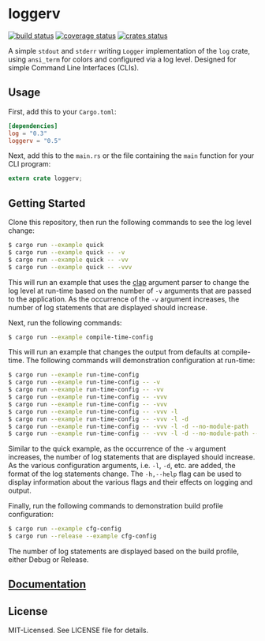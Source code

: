 # loggerv

[![build status](https://secure.travis-ci.org/clux/loggerv.svg)](http://travis-ci.org/clux/loggerv)
[![coverage status](http://img.shields.io/coveralls/clux/loggerv.svg)](https://coveralls.io/r/clux/loggerv)
[![crates status](https://img.shields.io/crates/v/loggerv.svg)](https://crates.io/crates/loggerv)

A simple `stdout` and `stderr` writing `Logger` implementation of the `log` crate, using `ansi_term` for colors and configured via a log level. Designed for simple Command Line Interfaces (CLIs).

## Usage

First, add this to your `Cargo.toml`:

```toml
[dependencies]
log = "0.3"
loggerv = "0.5"
```

Next, add this to the `main.rs` or the file containing the `main` function for your CLI program:

```rust
extern crate loggerv;

```

## Getting Started

Clone this repository, then run the following commands to see the log level change:

```bash
$ cargo run --example quick
$ cargo run --example quick -- -v
$ cargo run --example quick -- -vv
$ cargo run --example quick -- -vvv
```

This will run an example that uses the [clap](https://crates.io/crates/clap) argument parser to change the log level at run-time based on the number of `-v` arguments that are passed to the application. As the occurrence of the `-v` argument increases, the number of log statements that are displayed should increase.

Next, run the following commands:

```bash
$ cargo run --example compile-time-config
```

This will run an example that changes the output from defaults at compile-time. The following commands will demonstration configuration at run-time:

```bash
$ cargo run --example run-time-config
$ cargo run --example run-time-config -- -v
$ cargo run --example run-time-config -- -vv
$ cargo run --example run-time-config -- -vvv
$ cargo run --example run-time-config -- -vvv
$ cargo run --example run-time-config -- -vvv -l
$ cargo run --example run-time-config -- -vvv -l -d
$ cargo run --example run-time-config -- -vvv -l -d --no-module-path
$ cargo run --example run-time-config -- -vvv -l -d --no-module-path --no-color
```

Similar to the quick example, as the occurrence of the `-v` argument increases, the number of log statements that are displayed should increase. As the various configuration arguments, i.e. `-l`, `-d`, etc. are added, the format of the log statements change. The `-h,--help` flag can be used to display information about the various flags and their effects on logging and output.

Finally, run the following commands to demonstration build profile configuration:

```bash
$ cargo run --example cfg-config
$ cargo run --release --example cfg-config
```

The number of log statements are displayed based on the build profile, either Debug or Release.

## [Documentation](http://clux.github.io/loggerv)

## License

MIT-Licensed. See LICENSE file for details.

